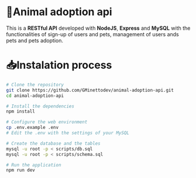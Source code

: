 # 🐶Animal adoption api

This is a **RESTful API** developed with **NodeJS**, **Express** and **MySQL** with the functionalities of sign-up of users and pets, management of users ands pets and pets adoption.

# 📥Instalation process

```bash
# Clone the repository
git clone https://github.com/GMinettodev/animal-adoption-api.git
cd animal-adoption-api

# Install the dependencies
npm install

# Configure the web environment
cp .env.example .env
# Edit the .env with the settings of your MySQL

# Create the database and the tables
mysql -u root -p < scripts/db.sql
mysql -u root -p < scripts/schema.sql

# Run the application
npm run dev
```
